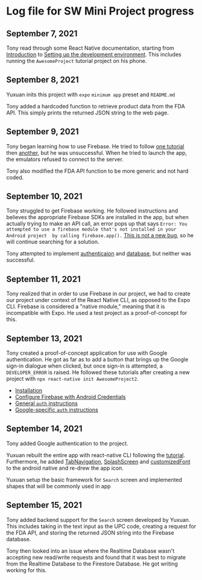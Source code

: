 # Log file for SW Mini Project progress

## September 7, 2021

Tony read through some React Native documentation, starting from [Introduction](https://reactnative.dev/docs/getting-started) to [Setting up the development environment](https://reactnative.dev/docs/environment-setup). This includes running the `AwesomeProject` tutorial project on his phone.

## September 8, 2021

Yuxuan inits this project with `expo` `minimum app` preset and `README.md`

Tony added a hardcoded function to retrieve product data from the FDA API. This simply prints the returned JSON string to the web page.

## September 9, 2021

Tony began learning how to use Firebase. He tried to follow [one tutorial](https://rnfirebase.io/) then [another](https://docs.expo.dev/guides/setup-native-firebase/), but he was unsuccessful. When he tried to launch the app, the emulators refused to connect to the server.

Tony also modified the FDA API function to be more generic and not hard coded.

## September 10, 2021

Tony struggled to get Firebase working. He followed instructions and believes the appropriate Firebase SDKs are installed in the app, but when actually trying to make an API call, an error pops up that says `Error: You attempted to use a firebase module that's not installed in your Android project  by calling firebase.app().` [This is not a new bug](https://github.com/invertase/react-native-firebase/issues/977), so he will continue searching for a solution.

Tony attempted to implement [authenticaion](https://rnfirebase.io/auth/usage) and [database](https://rnfirebase.io/database/usage), but neither was successful.

## September 11, 2021

Tony realized that in order to use Firebase in our project, we had to create our project under context of the React Native CLI, as opposed to the Expo CLI. Firebase is considered a "native module," meaning that it is incompatible with Expo. He used a test project as a proof-of-concept for this.

## September 13, 2021

Tony created a proof-of-concept application for use with Google authentication. He got as far as to add a button that brings up the Google sign-in dialogue when clicked, but once sign-in is attempted, a `DEVELOPER_ERROR` is raised. He followed these tutorials after creating a new project with `npx react-native init AwesomeProject2`.

* [Installation](https://github.com/react-native-google-signin/google-signin#project-setup-and-initialization)
* [Configure Firebase with Android Credentials](https://rnfirebase.io/)
* [General `auth` instructions](https://rnfirebase.io/auth/usage)
* [Google-specific `auth` instructions](https://rnfirebase.io/auth/social-auth#google)

## September 14, 2021

Tony added Google authentication to the project.

Yuxuan rebuilt the entire app with react-native CLI following the [tutorial](https://reactnative.dev/docs/environment-setup). Furthermore, he added [TabNavigation](https://reactnavigation.org/docs/tab-based-navigation), [SplashScreen](https://github.com/zoontek/react-native-bootsplash) and [customizedFont](https://mehrankhandev.medium.com/ultimate-guide-to-use-custom-fonts-in-react-native-77fcdf859cf4) to the android native and re-drew the app icon.

Yuxuan setup the basic framework for `Search` screen and implemented shapes that will be commonly used in app

## September 15, 2021

Tony added backend support for the `Search` screen developed by Yuxuan. This includes taking in the text input as the UPC code, creating a request for the FDA API, and storing the returned JSON string into the Firebase database.

Tony then looked into an issue where the Realtime Database wasn't accepting new read/write requests and found that it was best to migrate from the Realtime Database to the Firestore Database. He got writing working for this.

